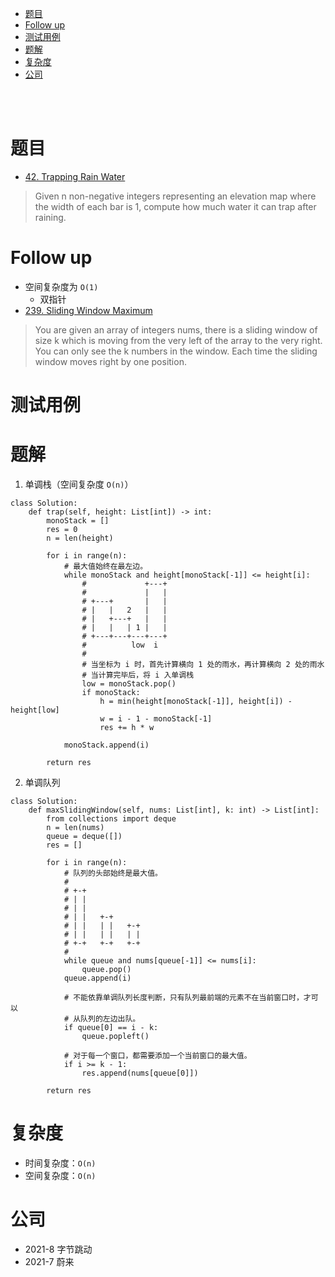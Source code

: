 - [题目](#题目)
- [Follow up](#follow-up)
- [测试用例](#测试用例)
- [题解](#题解)
- [复杂度](#复杂度)
- [公司](#公司)

</br></br>

# 题目
- [42. Trapping Rain Water](https://leetcode.com/problems/trapping-rain-water/)
> Given n non-negative integers representing an elevation map where the width of each bar is 1, compute how much water it can trap after raining.

# Follow up
- 空间复杂度为 `O(1)`
  - 双指针
- [239. Sliding Window Maximum](https://leetcode.com/problems/sliding-window-maximum/)
> You are given an array of integers nums, there is a sliding window of size k which is moving from the very left of the array to the very right. You can only see the k numbers in the window. Each time the sliding window moves right by one position.



# 测试用例

# 题解
1. 单调栈（空间复杂度 `O(n)`）
```
class Solution:
    def trap(self, height: List[int]) -> int:
        monoStack = []
        res = 0
        n = len(height)

        for i in range(n):
            # 最大值始终在最左边。
            while monoStack and height[monoStack[-1]] <= height[i]:
                #             +---+       
                #             |   |       
                # +---+       |   |       
                # |   |   2   |   |       
                # |   +---+   |   |       
                # |   |   | 1 |   |       
                # +---+---+---+---+       
                #          low  i    
                #
                # 当坐标为 i 时，首先计算横向 1 处的雨水，再计算横向 2 处的雨水
                # 当计算完毕后，将 i 入单调栈                  
                low = monoStack.pop()
                if monoStack:
                    h = min(height[monoStack[-1]], height[i]) - height[low]
                    w = i - 1 - monoStack[-1]
                    res += h * w
            
            monoStack.append(i)

        return res
```
2. 单调队列
```
class Solution:
    def maxSlidingWindow(self, nums: List[int], k: int) -> List[int]:
        from collections import deque
        n = len(nums)
        queue = deque([])
        res = []

        for i in range(n):
            # 队列的头部始终是最大值。
            #
            # +-+            
            # | |            
            # | |            
            # | |   +-+      
            # | |   | |   +-+
            # | |   | |   | |
            # +-+   +-+   +-+
            #
            while queue and nums[queue[-1]] <= nums[i]:
                queue.pop()
            queue.append(i)

            # 不能依靠单调队列长度判断，只有队列最前端的元素不在当前窗口时，才可以
            # 从队列的左边出队。
            if queue[0] == i - k:
                queue.popleft()

            # 对于每一个窗口，都需要添加一个当前窗口的最大值。
            if i >= k - 1:
                res.append(nums[queue[0]])
        
        return res
```

# 复杂度
- 时间复杂度：`O(n)`
- 空间复杂度：`O(n)`

# 公司
- 2021-8 字节跳动
- 2021-7 蔚来